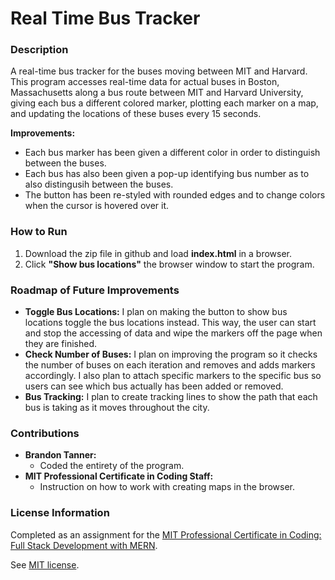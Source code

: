 # Real Time Bus Tracker

### Description

A real-time bus tracker for the buses moving between MIT and Harvard. This program accesses real-time data for actual buses in Boston, Massachusetts along a bus route between MIT and Harvard University, giving each bus a different colored marker, plotting each marker on a map, and updating the locations of these buses every 15 seconds.

**Improvements:** 
- Each bus marker has been given a different color in order to distinguish between the buses.
- Each bus has also been given a pop-up identifying bus number as to also distingusih between the buses.
- The button has been re-styled with rounded edges and to change colors when the cursor is hovered over it.

### How to Run

1. Download the zip file in github and load **index.html** in a browser.
2. Click **"Show bus locations"** the browser window to start the program. 

### Roadmap of Future Improvements

- **Toggle Bus Locations:** I plan on making the button to show bus locations toggle the bus locations instead. This way, the user can start and stop the accessing of data and wipe the markers off the page when they are finished.
- **Check Number of Buses:** I plan on improving the program so it checks the number of buses on each iteration and removes and adds markers accordingly. I also plan to attach specific markers to the specific bus so users can see which bus actually has been added or removed.
- **Bus Tracking:** I plan to create tracking lines to show the path that each bus is taking as it moves throughout the city.  

### Contributions

- **Brandon Tanner:** 
    - Coded the entirety of the program.
- **MIT Professional Certificate in Coding Staff:** 
    - Instruction on how to work with creating maps in the browser.

### License Information
Completed as an assignment for the [MIT Professional Certificate in Coding: Full Stack Development with MERN](https://executive-ed.xpro.mit.edu/professional-certificate-coding?utm_source=Google&utm_medium=c&utm_term=mit%20coding&utm_location=1027726&utm_campaign=B-365D_US_GG_SE_PCC_Brand&utm_content=MIT-Coding___School_Duration&gclid=Cj0KCQiAweaNBhDEARIsAJ5hwbe5iGViYiDsRYlBGKAHHLbH-GiiJ16dKOBbV7tvosiu9UTfbS7tAygaAkW1EALw_wcB).

See [MIT license](https://github.com/brandontanner/Real-Time-Bus-Tracker/blob/main/LICENSE).
